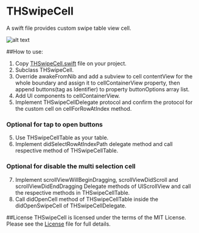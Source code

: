 THSwipeCell
===========

A swift file provides custom swipe table view cell. 

![alt text](https://raw.githubusercontent.com/torryharris/THSwipeCell/master/THSwipeCellDemo.gif "THSwipeCellDemo")

##How to use:

1. Copy [THSwipeCell.swift](https://github.com/torryharris/THSwipeCell/blob/master/THSwipeCell/THSwipeCell.swift) file on your project.
2. Subclass THSwipeCell.
3. Override awakeFromNib and add a subview to cell contentView for the whole boundary and assign it to cellContainerView property, then append buttons(tag as Identifier) to property buttonOptions array list.
4. Add UI components to cellContainerView.
5. Implement THSwipeCellDelegate protocol and confirm the protocol for the custom cell on cellForRowAtIndex method.

### Optional for tap to open buttons

5. Use THSwipeCellTable as your table.
6. Implement didSelectRowAtIndexPath delegate method and call respective method of THSwipeCellTable.

### Optional for disable the multi selection cell

7. Implement scrollViewWillBeginDragging, scrollViewDidScroll and scrollViewDidEndDragging Delegate methods of UIScrollView and call the respective methods in THSwipeCellTable.
8. Call didOpenCell method of THSwipeCellTable inside the didOpenSwipeCell of THSwipeCellDelegate.

##License
THSwipeCell is licensed under the terms of the MIT License. Please see the [License](https://github.com/torryharris/THSwipeCell/blob/master/License) file for full details.
